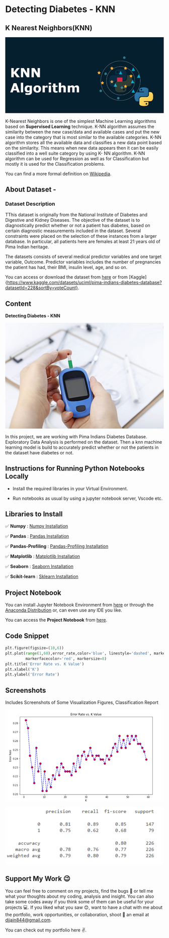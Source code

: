 # Detecting Diabetes - KNN

## K Nearest Neighbors(KNN)
![KNN](assets/knn.png)

K-Nearest Neighbors is one of the simplest Machine Learning algorithms based on **Supervised Learning** technique.
K-NN algorithm assumes the similarity between the new case/data and available cases and put the new case into the category that is most similar to the available categories. K-NN algorithm stores all the available data and classifies a new data point based on the similarity. This means when new data appears then it can be easily classified into a well suite category by using K- NN algorithm.
K-NN algorithm can be used for Regression as well as for Classification but mostly it is used for the Classification problems.

You can find a more formal definition on [Wikipedia](https://en.wikipedia.org/wiki/K-nearest_neighbors_algorithm).


## About Dataset - 

### Dataset Description
TThis dataset is originally from the National Institute of Diabetes and Digestive and Kidney Diseases. The objective of the dataset is to diagnostically predict whether or not a patient has diabetes, based on certain diagnostic measurements included in the dataset. Several constraints were placed on the selection of these instances from a larger database. In particular, all patients here are females at least 21 years old of Pima Indian heritage.


The datasets consists of several medical predictor variables and one target variable, Outcome. Predictor variables includes the number of pregnancies the patient has had, their BMI, insulin level, age, and so on.

You can access or download the dataset from [here](https://github.com/Deeshu-Jain/Detecting-Diabetes-Using-KNN/blob/main/diabetes.csv) or from [Kaggle]{https://www.kaggle.com/datasets/uciml/pima-indians-diabetes-database?datasetId=228&sortBy=voteCount}.


## Content
**Detecting Diabetes - KNN** 

![Click on Ad](assets/diabetes.jpg)

In this project, we are working with Pima Indians Diabetes Database. Exploratory Data Analysis is performed on the dataset. Then a knn machine learning model is build to accurately predict whether or not the patients in the dataset have diabetes or not.


## Instructions for Running Python Notebooks Locally
 
 - Install the required libraries in your Virtual Environment.

 - Run notebooks as usual by using a jupyter notebook server, Vscode etc.


## Libraries to Install
    
:white_check_mark: **Numpy** : [Numpy Installation](https://numpy.org/install/)

:white_check_mark: **Pandas** : [Pandas Installation](https://pandas.pydata.org/docs/getting_started/index.html)

:white_check_mark: **Pandas-Profiling** : [Pandas-Profiling Installation](https://pypi.org/project/pandas-profiling/)

:white_check_mark: **Matplotlib** : [Matplotlib Installation](https://matplotlib.org/stable/users/getting_started/)

:white_check_mark: **Seaborn** : [Seaborn Installation](https://seaborn.pydata.org/installing.html)

:white_check_mark: **Scikit-learn** : [Sklearn Installation](https://scikit-learn.org/stable/install.html#)



## Project Notebook

You can install Jupyter Notebook Environment from [here](https://jupyter.org/install) or through the [Anaconda Distribution](https://www.anaconda.com/products/distribution) or, can even use any IDE you like.

You can access the **Project Notebook** from [here](https://github.com/Deeshu-Jain/Detecting-Diabetes-Using-KNN/blob/main/Detection%20of%20Diabetes.ipynb).


## Code Snippet

```python
plt.figure(figsize=(10,6))
plt.plot(range(1,60),error_rate,color='blue', linestyle='dashed', marker='o',
         markerfacecolor='red', markersize=8)
plt.title('Error Rate vs. K Value')
plt.xlabel('K')
plt.ylabel('Error Rate')
```


## Screenshots
Includes Screenshots of Some Visualization Figures, Classification Report

![Demo1](assets/ss1.png)


![Demo2](assets/ss2.png)


## Support My Work :wink:
You can feel free to comment on my projects, find the bugs :mag_right: or tell me what your thoughts about my coding, analysis and insight. You can also take some codes away if you think some of them can be useful for your projects :computer:. 
If you liked what you saw :blush:, want to have a chat with me about the portfolio, work opportunities, or collaboration, shoot :gun: an email at djjain844@gmail.com.

You can check out my portfolio here :v:.
